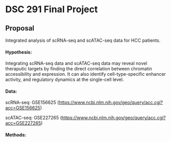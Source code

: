 # DSC 291 Final Project

## Proposal
Integrated analysis of scRNA-seq and scATAC-seq data for HCC patients.

#### Hypothesis: 
Integrating scRNA-seq data and scATAC-seq data may reveal novel theraputic targets by finding the direct correlation between chromatin 
accessibility and expression. It can also identify cell-type-specific 
enhancer activity, and regulatory dynamics at the single-cell level.

#### Data:
scRNA-seq: GSE156625 (https://www.ncbi.nlm.nih.gov/geo/query/acc.cgi?acc=GSE156625)

scATAC-seq: GSE227265 (https://www.ncbi.nlm.nih.gov/geo/query/acc.cgi?acc=GSE227265)

#### Methods:
